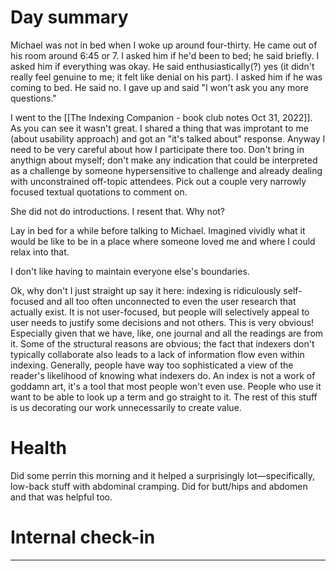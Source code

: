 # Day summary
Michael was not in bed when I woke up around four-thirty. He came out of his room around 6:45 or 7. I asked him if he'd been to bed; he said briefly. I asked him if everything was okay. He said enthusiastically(?) yes (it didn't really feel genuine to me; it felt like denial on his part). I asked him if he was coming to bed. He said no. I gave up and said "I won't ask you any more questions." 

I went to the [[The Indexing Companion - book club notes Oct 31, 2022]]. As you can see it wasn't great. I shared a thing that was improtant to me (about usability approach) and got an "it's talked about" response. Anyway I need to be very careful about how I participate there too. Don't bring in anythign about myself; don't make any indication that could be interpreted as a challenge by someone hypersensitive to challenge and already dealing with unconstrained off-topic attendees. Pick out a couple very narrowly focused textual quotations to comment on. 

She did not do introductions. I resent that. Why not? 

Lay in bed for a while before talking to Michael. Imagined vividly what it would be like to be in a place where someone loved me and where I could relax into that. 

I don't like having to maintain everyone else's boundaries. 

Ok, why don't I just straight up say it here: indexing is ridiculously self-focused and all too often unconnected to even the user research that actually exist. It is not user-focused, but people will selectively appeal to user needs to justify some decisions and not others. This is very obvious! Especially given that we have, like, one journal and all the readings are from it. Some of the structural reasons are obvious; the fact that indexers don't typically collaborate also leads to a lack of information flow even within indexing. Generally, people have way too sophisticated a view of the reader's likelihood of knowing what indexers do. An index is not a work of goddamn art, it's a tool that most people won't even use. People who use it want to be able to look up a term and go straight to it. The rest of this stuff is us decorating our work unnecessarily to create value. 


# Health
Did some perrin this morning and it helped a surprisingly lot—specifically, low-back stuff with abdominal cramping. Did for butt/hips and abdomen and that was helpful too. 

# Internal check-in




------
